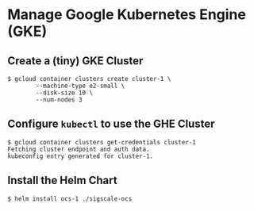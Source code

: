 # Manage Google Kubernetes Engine (GKE)

## Create a (tiny) GKE Cluster
	$ gcloud container clusters create cluster-1 \
			--machine-type e2-small \
			--disk-size 10 \
			--num-nodes 3

## Configure `kubectl` to use the GHE Cluster
	$ gcloud container clusters get-credentials cluster-1
	Fetching cluster endpoint and auth data.
	kubeconfig entry generated for cluster-1.

## Install the Helm Chart
	$ helm install ocs-1 ./sigscale-ocs

